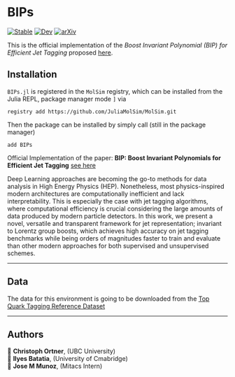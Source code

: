 # BIPs

[![Stable](https://img.shields.io/badge/docs-stable-blue.svg)](https://cortner.github.io/BIPs.jl/stable/)
[![Dev](https://img.shields.io/badge/docs-dev-blue.svg)](https://cortner.github.io/BIPs.jl/dev/)
[![arXiv](https://img.shields.io/badge/arXiv-2207.08272-00ff00.svg)](https://arxiv.org/abs/2207.08272)


This is the official implementation of the *Boost Invariant Polynomial (BIP) for Efficient Jet Tagging* proposed [here](https://arxiv.org/abs/2207.08272).

## Installation

`BIPs.jl` is registered in the `MolSim` registry, which can be installed from the Julia REPL, package manager mode `]` via 
``` 
registry add https://github.com/JuliaMolSim/MolSim.git
```
Then the package can be installed by simply call (still in the package manager)
``` 
add BIPs
```

Official Implementation of the paper: **BIP: Boost Invariant Polynomials for Efficient Jet Tagging** [see here](https://inspirehep.net/literature/2116058)

Deep Learning approaches are becoming the go-to methods for data analysis in High Energy Physics (HEP). Nonetheless, most physics-inspired modern architectures are computationally inefficient and lack interpretability. This is especially the case with jet tagging algorithms, where computational efficiency is crucial considering the large amounts of data produced by modern particle detectors. In this work, we present a novel, versatile and transparent framework for jet representation; invariant to Lorentz group boosts, which achieves high accuracy on jet tagging benchmarks while being orders of magnitudes faster to train and evaluate than other modern approaches for both supervised and unsupervised schemes.


---
## Data 

  The data for this environment is going to be downloaded from the [Top Quark Tagging Reference Dataset](https://zenodo.org/record/2603256)

--- 
## Authors
👤 **Christoph Ortner**,  (UBC University) <br>
👤 **Ilyes Batatia**, (University of Cmabridge)<br>
👤 **Jose M Munoz**, (Mitacs Intern)<br>
